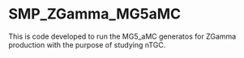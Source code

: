 # SMP_ZGamma_MG5aMC

This is code developed to run the MG5_aMC generatos for ZGamma production with the purpose of studying nTGC.

